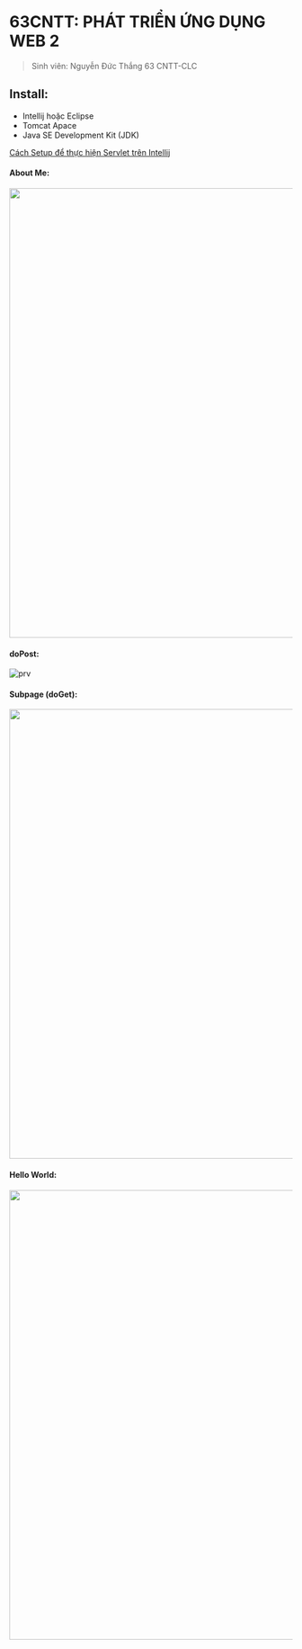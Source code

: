 # 63CNTT: PHÁT TRIỂN ỨNG DỤNG WEB 2
> Sinh viên: Nguyễn Đức Thắng 63 CNTT-CLC
 ## Install:
 - Intellij hoặc Eclipse
 - Tomcat Apace
 - Java SE Development Kit (JDK)

[Cách Setup để thực hiện Servlet trên Intellij](https://github.com/Mrk4tsu/63135414_Web-2/wiki/Servlet)

#### About Me:
<img src="https://github.com/Mrk4tsu/63135414_Web-2/assets/120944583/70d97706-867a-4262-9788-f4609aa8b331" width="800" />

#### doPost:
![prv](https://github.com/Mrk4tsu/63135414_Web-2/assets/120944583/3e574576-fd9a-4441-aed4-d92099a887c1)

#### Subpage (doGet):
<img src="https://github.com/Mrk4tsu/63135414_Web-2/assets/120944583/9a14b7b2-deec-45a2-8d3c-0a5663e22315" width="800" />

#### Hello World:
<img src="https://github.com/Mrk4tsu/63135414_Web-2/assets/120944583/9d6dc8b5-5bec-4071-9150-03c5ac9abf89" width="800" />






 
